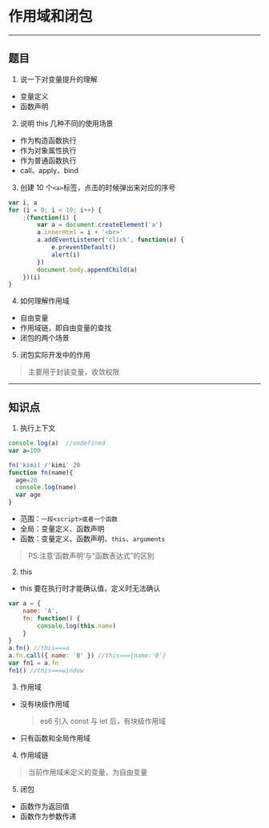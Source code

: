 # 作用域和闭包

---

## 题目

1. 说一下对变量提升的理解

-   变量定义
-   函数声明

2. 说明 this 几种不同的使用场景

-   作为构造函数执行
-   作为对象属性执行
-   作为普通函数执行
-   call、apply、bind

3. 创建 10 个`<a>`标签，点击的时候弹出来对应的序号

```js
var i, a
for (i = 0; i < 10; i++) {
	;(function(i) {
		var a = document.createElement('a')
		a.innerHtml = i + '<br>'
		a.addEventListener('click', function(e) {
			e.preventDefault()
			alert(i)
		})
		document.body.appendChild(a)
	})(i)
}
```

4. 如何理解作用域

-   自由变量
-   作用域链，即自由变量的查找
-   闭包的两个场景

5. 闭包实际开发中的作用

> 主要用于封装变量，收敛权限

---

## 知识点

1. 执行上下文

```js
console.log(a)  //undefined
var a=100

fn('kimi) /'kimi' 20
function fn(name){
  age=20
  console.log(name)
  var age
}

```

-   范围：`一段<script>或者一个函数`
-   全局：变量定义、函数声明
-   函数：变量定义、函数声明、`this`、`arguments`

> PS:注意‘函数声明’与“函数表达式”的区别

2. this

-   this 要在执行时才能确认值，定义时无法确认

```js
var a = {
	name: 'A',
	fn: function() {
		console.log(this.name)
	}
}
a.fn() //this===a
a.fn.call({ name: 'B' }) //this==={name:'B'}
var fn1 = a.fn
fn1() //this===window
```

3. 作用域

-   没有块级作用域
    > es6 引入 const 与 let 后，有块级作用域
-   只有函数和全局作用域

4. 作用域链

> 当前作用域未定义的变量，为自由变量

5. 闭包

-   函数作为返回值
-   函数作为参数传递
